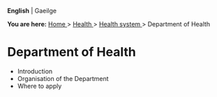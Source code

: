 **English** |  Gaeilge 

**You are here:** [ Home ](/en/) > [ Health ](/en/health/) > [ Health system
](/en/health/health-system/) > Department of Health

#  Department of Health

  * Introduction 
  * Organisation of the Department 
  * Where to apply 
